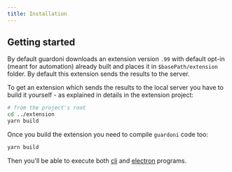 ```yaml
---
title: Installation
---
```


## Getting started

By default guardoni downloads an extension version `.99` with default opt-in (meant for automation) already built and places it in `$basePath/extension` folder.
By default this extension sends the results to the server.

To get an extension which sends the results to the local server you have to build it yourself - as explained in details in the extension project:

```bash
# from the project's root
cd ../extension
yarn build
```

Once you build the extension you need to compile `guardoni` code too:

```bash
yarn build
```

Then you'll be able to execute both [cli](#cli) and [electron](#electron) programs.
